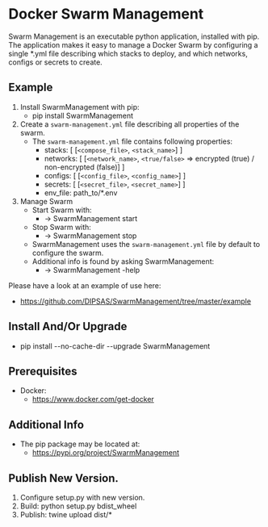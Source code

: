 # Docker Swarm Management
Swarm Management is an executable python application, installed with pip.
The application makes it easy to manage a Docker Swarm by configuring a single *.yml file describing which stacks to deploy, and which networks, configs or secrets to create.

## Example
1. Install SwarmManagement with pip:
    - pip install SwarmManagement
2. Create a `swarm-management.yml` file describing all properties of the swarm.
    - The `swarm-management.yml` file contains following properties:
        - stacks: [ [`<compose_file>`, `<stack_name>`] ]
        - networks: [ [`<network_name>`, `<true/false>` => encrypted (true) / non-encrypted (false)] ]
        - configs: [ [`<config_file>`, `<config_name>`] ]
        - secrets: [ [`<secret_file>`, `<secret_name>`] ]
        - env_file: path_to/*.env
3. Manage Swarm
    - Start Swarm with:
        - -> SwarmManagement start
    - Stop Swarm with:
        - -> SwarmManagement stop
    - SwarmManagement uses the `swarm-management.yml` file by default to configure the swarm.
    - Additional info is found by asking SwarmManagement:
        - -> SwarmManagement -help

Please have a look at an example of use here:
- https://github.com/DIPSAS/SwarmManagement/tree/master/example

## Install And/Or Upgrade
- pip install --no-cache-dir --upgrade SwarmManagement

## Prerequisites
- Docker:
    - https://www.docker.com/get-docker

## Additional Info
- The pip package may be located at:
    - https://pypi.org/project/SwarmManagement

## Publish New Version.
1. Configure setup.py with new version.
2. Build: python setup.py bdist_wheel
3. Publish: twine upload dist/*
